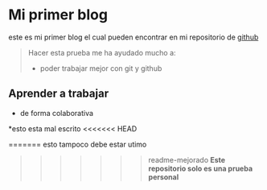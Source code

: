 # Mi primer blog 

este es mi primer blog el cual pueden encontrar en mi repositorio de [github](https://github.com/alejoxbg "github")

>Hacer esta prueba me ha ayudado mucho a:
> - poder trabajar mejor con git y github

## Aprender a trabajar 

* de forma colaborativa

*esto esta mal escrito
<<<<<<< HEAD

=======
esto tampoco debe estar
utimo
>>>>>>> readme-mejorado
**Este repositorio solo es una prueba personal**